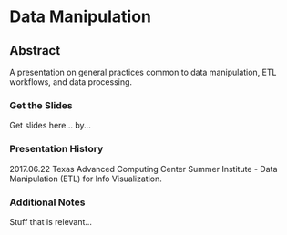 # Data Manipulation

## Abstract

A presentation on general practices common to data manipulation, ETL workflows, and data processing.

### Get the Slides

Get slides here... by...

### Presentation History

2017.06.22 Texas Advanced Computing Center Summer Institute - Data Manipulation (ETL) for Info Visualization.

### Additional Notes

Stuff that is relevant...
